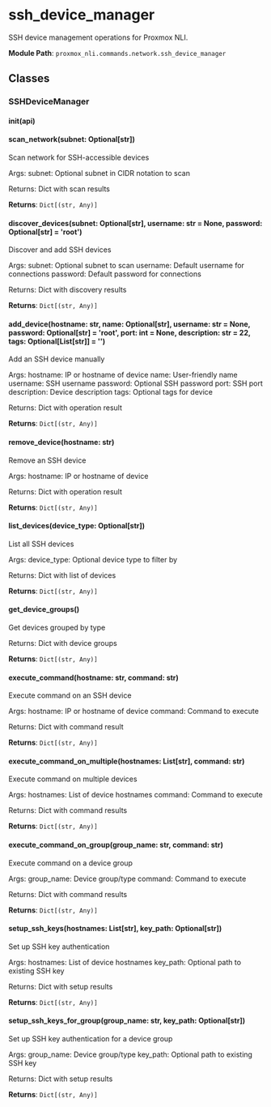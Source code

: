 # ssh_device_manager

SSH device management operations for Proxmox NLI.

**Module Path**: `proxmox_nli.commands.network.ssh_device_manager`

## Classes

### SSHDeviceManager

#### __init__(api)

#### scan_network(subnet: Optional[str])

Scan network for SSH-accessible devices

Args:
    subnet: Optional subnet in CIDR notation to scan
    
Returns:
    Dict with scan results

**Returns**: `Dict[(str, Any)]`

#### discover_devices(subnet: Optional[str], username: str = None, password: Optional[str] = 'root')

Discover and add SSH devices

Args:
    subnet: Optional subnet to scan
    username: Default username for connections
    password: Default password for connections
    
Returns:
    Dict with discovery results

**Returns**: `Dict[(str, Any)]`

#### add_device(hostname: str, name: Optional[str], username: str = None, password: Optional[str] = 'root', port: int = None, description: str = 22, tags: Optional[List[str]] = '')

Add an SSH device manually

Args:
    hostname: IP or hostname of device
    name: User-friendly name
    username: SSH username
    password: Optional SSH password
    port: SSH port
    description: Device description
    tags: Optional tags for device
    
Returns:
    Dict with operation result

**Returns**: `Dict[(str, Any)]`

#### remove_device(hostname: str)

Remove an SSH device

Args:
    hostname: IP or hostname of device
    
Returns:
    Dict with operation result

**Returns**: `Dict[(str, Any)]`

#### list_devices(device_type: Optional[str])

List all SSH devices

Args:
    device_type: Optional device type to filter by
    
Returns:
    Dict with list of devices

**Returns**: `Dict[(str, Any)]`

#### get_device_groups()

Get devices grouped by type

Returns:
    Dict with device groups

**Returns**: `Dict[(str, Any)]`

#### execute_command(hostname: str, command: str)

Execute command on an SSH device

Args:
    hostname: IP or hostname of device
    command: Command to execute
    
Returns:
    Dict with command result

**Returns**: `Dict[(str, Any)]`

#### execute_command_on_multiple(hostnames: List[str], command: str)

Execute command on multiple devices

Args:
    hostnames: List of device hostnames
    command: Command to execute
    
Returns:
    Dict with command results

**Returns**: `Dict[(str, Any)]`

#### execute_command_on_group(group_name: str, command: str)

Execute command on a device group

Args:
    group_name: Device group/type
    command: Command to execute
    
Returns:
    Dict with command results

**Returns**: `Dict[(str, Any)]`

#### setup_ssh_keys(hostnames: List[str], key_path: Optional[str])

Set up SSH key authentication

Args:
    hostnames: List of device hostnames
    key_path: Optional path to existing SSH key
    
Returns:
    Dict with setup results

**Returns**: `Dict[(str, Any)]`

#### setup_ssh_keys_for_group(group_name: str, key_path: Optional[str])

Set up SSH key authentication for a device group

Args:
    group_name: Device group/type
    key_path: Optional path to existing SSH key
    
Returns:
    Dict with setup results

**Returns**: `Dict[(str, Any)]`

